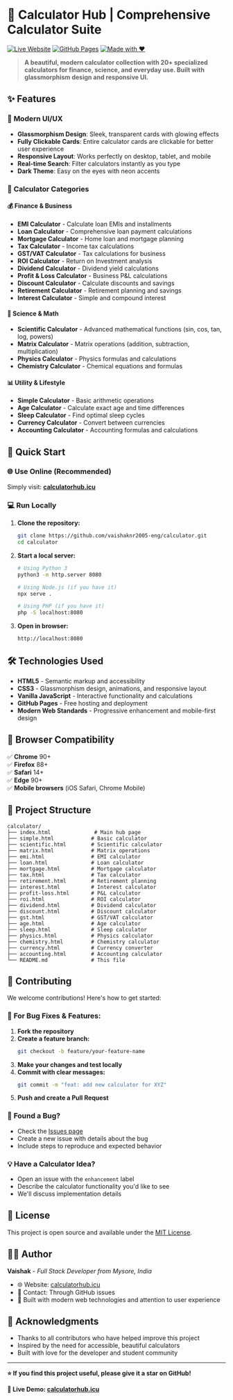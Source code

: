 # 🔢 Calculator Hub | Comprehensive Calculator Suite

[![Live Website](https://img.shields.io/badge/Live-calculatorhub.icu-brightgreen)](https://calculatorhub.icu/)
[![GitHub Pages](https://img.shields.io/badge/Deploy-GitHub%20Pages-blue)](https://vaishaknr2005-eng.github.io/calculator/)
[![Made with ❤️](https://img.shields.io/badge/Made%20with-❤️-red)](https://github.com/vaishaknr2005-eng)

> **A beautiful, modern calculator collection with 20+ specialized calculators for finance, science, and everyday use. Built with glassmorphism design and responsive UI.**

## ✨ Features

### 🎨 **Modern UI/UX**
- **Glassmorphism Design**: Sleek, transparent cards with glowing effects
- **Fully Clickable Cards**: Entire calculator cards are clickable for better user experience
- **Responsive Layout**: Works perfectly on desktop, tablet, and mobile
- **Real-time Search**: Filter calculators instantly as you type
- **Dark Theme**: Easy on the eyes with neon accents

### 🧮 **Calculator Categories**

#### **💰 Finance & Business**
- **EMI Calculator** - Calculate loan EMIs and installments
- **Loan Calculator** - Comprehensive loan payment calculations
- **Mortgage Calculator** - Home loan and mortgage planning
- **Tax Calculator** - Income tax calculations
- **GST/VAT Calculator** - Tax calculations for business
- **ROI Calculator** - Return on Investment analysis
- **Dividend Calculator** - Dividend yield calculations
- **Profit & Loss Calculator** - Business P&L calculations
- **Discount Calculator** - Calculate discounts and savings
- **Retirement Calculator** - Retirement planning and savings
- **Interest Calculator** - Simple and compound interest

#### **🔬 Science & Math**
- **Scientific Calculator** - Advanced mathematical functions (sin, cos, tan, log, powers)
- **Matrix Calculator** - Matrix operations (addition, subtraction, multiplication)
- **Physics Calculator** - Physics formulas and calculations
- **Chemistry Calculator** - Chemical equations and formulas

#### **📊 Utility & Lifestyle**
- **Simple Calculator** - Basic arithmetic operations
- **Age Calculator** - Calculate exact age and time differences
- **Sleep Calculator** - Find optimal sleep cycles
- **Currency Calculator** - Convert between currencies
- **Accounting Calculator** - Accounting formulas and calculations

## 🚀 Quick Start

### 🌐 **Use Online** (Recommended)
Simply visit: **[calculatorhub.icu](https://calculatorhub.icu/)**

### 💻 **Run Locally**

1. **Clone the repository:**
   ```bash
   git clone https://github.com/vaishaknr2005-eng/calculator.git
   cd calculator
   ```

2. **Start a local server:**
   ```bash
   # Using Python 3
   python3 -m http.server 8080
   
   # Using Node.js (if you have it)
   npx serve .
   
   # Using PHP (if you have it)
   php -S localhost:8080
   ```

3. **Open in browser:**
   ```
   http://localhost:8080
   ```

## 🛠️ Technologies Used

- **HTML5** - Semantic markup and accessibility
- **CSS3** - Glassmorphism design, animations, and responsive layout
- **Vanilla JavaScript** - Interactive functionality and calculations
- **GitHub Pages** - Free hosting and deployment
- **Modern Web Standards** - Progressive enhancement and mobile-first design

## 📱 Browser Compatibility

✅ **Chrome** 90+  
✅ **Firefox** 88+  
✅ **Safari** 14+  
✅ **Edge** 90+  
✅ **Mobile browsers** (iOS Safari, Chrome Mobile)

## 🎯 Project Structure

```
calculator/
├── index.html              # Main hub page
├── simple.html            # Basic calculator
├── scientific.html        # Scientific calculator
├── matrix.html            # Matrix operations
├── emi.html               # EMI calculator
├── loan.html              # Loan calculator
├── mortgage.html          # Mortgage calculator
├── tax.html               # Tax calculator
├── retirement.html        # Retirement planning
├── interest.html          # Interest calculator
├── profit-loss.html       # P&L calculator
├── roi.html               # ROI calculator
├── dividend.html          # Dividend calculator
├── discount.html          # Discount calculator
├── gst.html               # GST/VAT calculator
├── age.html               # Age calculator
├── sleep.html             # Sleep calculator
├── physics.html           # Physics calculator
├── chemistry.html         # Chemistry calculator
├── currency.html          # Currency converter
├── accounting.html        # Accounting calculator
└── README.md              # This file
```

## 🤝 Contributing

We welcome contributions! Here's how to get started:

### 🔧 **For Bug Fixes & Features:**

1. **Fork the repository**
2. **Create a feature branch:**
   ```bash
   git checkout -b feature/your-feature-name
   ```
3. **Make your changes and test locally**
4. **Commit with clear messages:**
   ```bash
   git commit -m "feat: add new calculator for XYZ"
   ```
5. **Push and create a Pull Request**

### 🐛 **Found a Bug?**
- Check the [Issues page](https://github.com/vaishaknr2005-eng/calculator/issues)
- Create a new issue with details about the bug
- Include steps to reproduce and expected behavior

### 💡 **Have a Calculator Idea?**
- Open an issue with the `enhancement` label
- Describe the calculator functionality you'd like to see
- We'll discuss implementation details

## 📄 License

This project is open source and available under the [MIT License](LICENSE).

## 👨‍💻 Author

**Vaishak** - *Full Stack Developer from Mysore, India*

- 🌐 Website: [calculatorhub.icu](https://calculatorhub.icu/)
- 📧 Contact: Through GitHub issues
- 🎯 Built with modern web technologies and attention to user experience

## 🙏 Acknowledgments

- Thanks to all contributors who have helped improve this project
- Inspired by the need for accessible, beautiful calculators
- Built with love for the developer and student community

---

**⭐ If you find this project useful, please give it a star on GitHub!**

**🔗 Live Demo: [calculatorhub.icu](https://calculatorhub.icu/)**